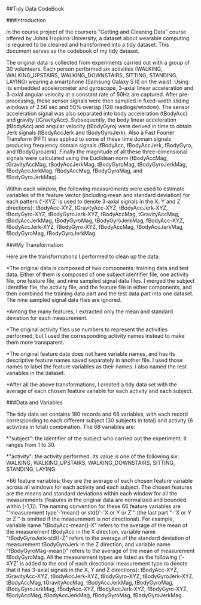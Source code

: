 ##Tidy Data CodeBook

###Introduction

In the course project of the coursera "Getting and Cleaning Data" course offered by Johns Hopkins University, a dataset about wearable computing is required to be cleaned and transformed into a tidy dataset. This document serves as the codebook of my tidy dataset.

The original data is collected from experiments carried out with a group of 30 volunteers. Each person performed six activities (WALKING, WALKING_UPSTAIRS, WALKING_DOWNSTAIRS, SITTING, STANDING, LAYING) wearing a smartphone (Samsung Galaxy S II) on the waist. Using its embedded accelerometer and gyroscope, 3-axial linear acceleration and 3-axial angular velocity at a constant rate of 50Hz are captured. After pre-processing, these sensor signals were then sampled in fixed-width sliding windows of 2.56 sec and 50% overlap (128 readings/window). The sensor acceleration signal was also separated into body acceleration (tBodyAcc) and gravity (tGravityAcc). Subsequently, the body linear acceleration (tBodyAcc) and angular velocity (tBodyGyro) were derived in time to obtain Jerk signals (tBodyAccJerk and tBodyGyroJerk). Also a Fast Fourier Transform (FFT) was applied to some of these time domain signals producing frequency domain signals (fBodyAcc, fBodyAccJerk, fBodyGyro, and fBodyGyroJerk). Finally the magnitude of all these three-dimensional signals were calculated using the Euclidean norm (tBodyAccMag, tGravityAccMag, tBodyAccJerkMag, tBodyGyroMag, tBodyGyroJerkMag, fBodyAccJerkMag, fBodyAccMag, fBodyGyroMag, and fBodyGyroJerkMag).

Within each window, the following measurements were used to estimate variables of the feature vector (including mean and standard deviation) for each pattern ('-XYZ' is used to denote 3-axial signals in the X, Y and Z directions):
tBodyAcc-XYZ, 
tGravityAcc-XYZ, 
tBodyAccJerk-XYZ, 
tBodyGyro-XYZ, 
tBodyGyroJerk-XYZ, 
tBodyAccMag, 
tGravityAccMag, 
tBodyAccJerkMag, 
tBodyGyroMag, 
tBodyGyroJerkMag, 
fBodyAcc-XYZ, 
fBodyAccJerk-XYZ, 
fBodyGyro-XYZ, 
fBodyAccMag, 
fBodyAccJerkMag, 
fBodyGyroMag, 
fBodyGyroJerkMag.

###My Transformation

Here are the transformations I performed to clean up the data:

*The original data is composed of two components: training data and test data. Either of them is composed of one subject identifier file, one activity file, one feature file, and nine sampled signal data files. I merged the subject identifier file, the activity file, and the feature file in either components, and then combined the training data part and the test data part into one dataset. The nine sampled signal data files are ignored.

*Among the many features, I extracted only the mean and standard deviation for each measurement.

*The original activity files use numbers to represent the activities performed, but I used the corresponding activity names instead to make them more transparent.

*The original feature data does not have variable names, and has its descriptive feature names saved separately in another file. I used those names to label the feature variables as their names. I also named the rest variables in the dataset.

*After all the above transformations, I created a tidy data set with the average of each chosen feature variable for each activity and each subject.

###Data and Variables

The tidy data set contains 180 records and 68 variables, with each record corresponding to each different subject (30 subjects in total) and activity (6 activities in total) combination. The 68 variables are:

*"subject": the identifier of the subject who carried out the experiment. It ranges from 1 to 30.

*"activity": the activity performed. Its value is one of the following six: WALKING, WALKING_UPSTAIRS, WALKING_DOWNSTAIRS, SITTING, STANDING, LAYING.

*66 feature variables: they are the average of each chosen feature variable across all windows for each activity and each subject. The chosen features are the means and standard deviations within each window for all the measurements (features in the original data are normalized and bounded within [-1,1]). The naming convention for these 66 feature variables are "'measurement type'-'mean() or std()'-'X or Y or Z'" (the last part "-'X or Y or Z'" is omitted if the measurement is not directional). For example, variable name "tBodyAcc-mean()-X" refers to the average of the mean of the measurement tBodyAcc in the X direction, variable name "tBodyGyroJerk-std()-Z" refers to the average of the standard deviation of measurement tBodyGyroJerk in the Z direction, and variable name "fBodyGyroMag-mean()" refers to the average of the mean of measurement fBodyGyroMag. All the measurement types are listed as the following ('-XYZ' is added to the end of each directional measurement type to denote that it has 3-axial signals in the X, Y and Z directions): 
tBodyAcc-XYZ, 
tGravityAcc-XYZ, 
tBodyAccJerk-XYZ, 
tBodyGyro-XYZ, 
tBodyGyroJerk-XYZ, 
tBodyAccMag, 
tGravityAccMag, 
tBodyAccJerkMag, 
tBodyGyroMag, 
tBodyGyroJerkMag, 
fBodyAcc-XYZ, 
fBodyAccJerk-XYZ, 
fBodyGyro-XYZ, 
fBodyAccMag, 
fBodyAccJerkMag, 
fBodyGyroMag, 
fBodyGyroJerkMag.
